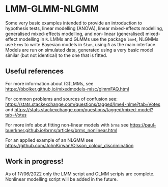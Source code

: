 # LMM-GLMM-NLGMM
Some very basic examples intended to provide an introduction to hypothesis tests, linear modelling (ANOVA), linear mixed-effects modelling, generalised mixed-effects modelling, and non-linear (generalised) mixed-effect modelling in ```R```.
LMMs and GLMMs use the package ```lme4```, NLGMMs use ```brms``` to write Bayesian models in ```Stan```, using ```R``` as the main interface.
Models are run on simulated data, generated using a very basic model similar (but not identical) to the one that is fitted.

## Useful references
For more information about (G)LMMs, see https://bbolker.github.io/mixedmodels-misc/glmmFAQ.html

For common problems and sources of confusion see:
https://stats.stackexchange.com/questions/tagged/lme4-nlme?tab=Votes 
and https://stats.stackexchange.com/questions/tagged/mixed-model?tab=Votes

For more info about fitting non-linear models with ```brms``` see  https://paul-buerkner.github.io/brms/articles/brms_nonlinear.html

For an applied example of an NLGMM see https://github.com/JohnKirwan/Olsson_colour_discrimination

## Work in progress!
As of 17/06/2022 only the LMM script and GLMM scripts are complete.
Nonlinear modelling script will be added in the future.
